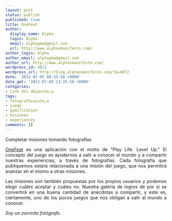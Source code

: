 ```yaml
---
layout: post
status: publish
published: true
title: OneFeat
author:
  display_name: Alpha
  login: Alpha
  email: alphagma@gmail.com
  url: http://www.alphasmanifesto.com/
author_login: Alpha
author_email: alphagma@gmail.com
author_url: http://www.alphasmanifesto.com/
wordpress_id: 4072
wordpress_url: http://blog.alphasmanifesto.com/?p=4072
date: '2012-07-05 08:35:58 +0000'
date_gmt: '2012-07-05 13:35:58 +0000'
categories:
- Link del d&iacute;a
tags:
- fotograf&iacute;a
- juego
- gamification
- misiones
- experiences
comments: []
---
```

Completar misiones tomando fotografías

<p style="text-align: justify;"><a title="OneFeat" href="http://onefeat.com/">OneFeat</a> es una aplicaci&oacute;n con el motto de "Play Life. Level Up." El concepto del juego es ayudarnos a salir a conocer el mundo y a compartir nuestras experiencias, a trav&eacute;s de fotograf&iacute;as. Cada fotograf&iacute;a que publiquemos estar&aacute; relacionada a una misi&oacute;n del juego, que nos permitir&aacute; avanzar en el mismo a otras misiones.</p>
<p style="text-align: justify;">Las misiones son tambi&eacute;n propuestas por los propios usuarios y podemos elegir cu&aacute;les aceptar y cu&aacute;les no. Nuestra galer&iacute;a de logros de por s&iacute; se convertir&aacute; en una buena cantidad de an&eacute;cdotas a compartir, y este es, ciertamente, uno de los pocos juegos que nos obligan a salir al mundo a conocer.</p>
<p style="text-align: justify;"><em>Soy un zorrinito fot&oacute;grafo.</em></p>
